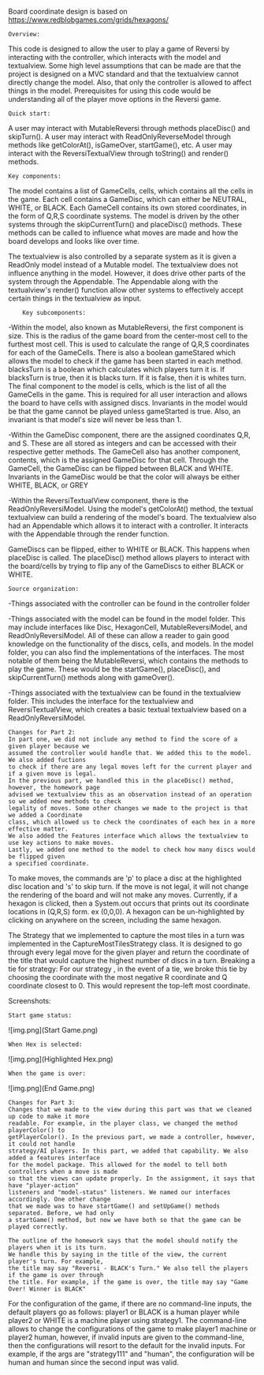 Board coordinate design is based on https://www.redblobgames.com/grids/hexagons/

    Overview: 

This code is designed to allow the user to play a game of Reversi by interacting with the
controller, which interacts with the model and textualview.
Some high level assumptions that can be
made are that the project is designed on a MVC standard and that the textualview cannot directly
change the model. Also, that only the controller is allowed
to affect things in the model. Prerequisites for using this code would be understanding all
of the player move options in the Reversi game.

    Quick start: 

A user may interact with MutableReversi through methods placeDisc() and skipTurn().
A user may interact with ReadOnlyReverseModel through methods like getColorAt(), isGameOver,
startGame(), etc.
A user may interact with the ReversiTextualView through toString() and render() methods.

    Key components: 

The model contains a list of GameCells, cells, which contains all the cells in the game. Each
cell contains a GameDisc, which can either be NEUTRAL, WHITE, or BLACK. Each GameCell contains
its own stored coordinates, in the form of Q,R,S coordinate systems. The model is driven by the
other systems through the skipCurrentTurn() and placeDisc() methods. These methods can be called
to influence what moves are made and how the board develops and looks like over time.

The textualview is also controlled by a separate system as it is given a ReadOnly model instead of a
Mutable model. The textualview does not influence anything in the model. However, it does drive other
parts of the system through the Appendable. The Appendable along with the textualview's render()
function allow other systems to effectively accept certain things in the textualview as input.

        Key subcomponents: 

-Within the model, also known as MutableReversi, the first component is size. This is the radius of
the game board from the center-most cell to the furthest most cell. This is used to calculate the
range of Q,R,S coordinates for each of the GameCells. There is also a boolean gameStared which
allows the model to check if the game has been started in each method. blacksTurn is a boolean which
calculates which players turn it is. If blacksTurn is true, then it is blacks turn. If it is false,
then it is whites turn. The final component to the model is cells, which is the list of all the
GameCells in the game. This is required for all user interaction and allows the board to have cells
with assigned discs.
Invariants in the model would be that the game cannot be played unless gameStarted is true.
Also, an invariant is that model's size will never be less than 1.

-Within the GameDisc component, there are the assigned coordinates Q,R, and S. These are all stored
as integers and can be accessed with their respective getter methods. The GameCell also has another
component, contents, which is the assigned GameDisc for that cell. Through the GameCell, the
GameDisc can be flipped between BLACK and WHITE.
Invariants in the GameDisc would be that the color will always be either WHITE, BLACK, or GREY

-Within the ReversiTextualView component, there is the ReadOnlyReversiModel. Using the model's
getColorAt() method, the textual textualview can build a rendering of the model's board. The textualview
also had an Appendable which allows it to interact with a controller. It interacts with the
Appendable through the render function.

GameDiscs can be flipped,
either to WHITE or BLACK. This happens when placeDisc is called. The placeDisc() method allows
players to interact with the board/cells by trying to flip any of the GameDiscs to either
BLACK or WHITE.

    Source organization: 

-Things associated with the controller can be found in the controller folder

-Things associated with the model can be found in the model folder. This may include interfaces
like Disc, HexagonCell, MutableReversiModel, and ReadOnlyReversiModel. All of these can allow a
reader to gain good knowledge on the functionality of the discs, cells, and models. In the model
folder, you can also find the implementations of the interfaces. The most notable of them being
the MutableReversi, which contains the methods to play the game. These would be the startGame(),
placeDisc(), and skipCurrentTurn() methods along with gameOver().

-Things associated with the textualview can be found in the textualview folder. This includes the interface for
the textualview and ReversiTextualView, which creates a basic textual textualview based on a
ReadOnlyReversiModel.

    Changes for Part 2: 
    In part one, we did not include any method to find the score of a given player because we 
    assumed the controller would handle that. We added this to the model. We also added fuctions
    to check if there are any legal moves left for the current player and if a given move is legal.
    In the previous part, we handled this in the placeDisc() method, however, the homework page
    advised we textualview this as an observation instead of an operation so we added new methods to check
    legality of moves. Some other changes we made to the project is that we added a Coordinate
    class, which allowed us to check the coordinates of each hex in a more effective matter. 
    We also added the Features interface which allows the textualview to use key actions to make moves.
    Lastly, we added one method to the model to check how many discs would be flipped given 
    a specified coordinate.

To make moves, the commands are 'p' to place a disc at the highlighted disc location and 
's' to skip turn. If the move is not legal, it will not change the rendering of the board and will
not make any moves. Currently, if a hexagon is clicked, then a System.out occurs that prints out
its coordinate locations in (Q,R,S) form. ex (0,0,0). A hexagon can be un-highlighted by clicking
on anywhere on the screen, including the same hexagon.


The Strategy that we implemented to capture the most tiles in a turn was implemented in the
CaptureMostTilesStrategy class. It is designed to go through every legal move for the given player
and return the coordinate of the title that would capture the highest number of discs in a turn.
Breaking a tie for strategy: For our strategy
, in the event of a tie, we broke this tie by choosing
the coordinate with the most negative R coordinate and Q coordinate closest to 0. This would
represent the top-left most coordinate.


Screenshots:

    Start game status:

![img.png](Start Game.png)

    When Hex is selected:

![img.png](Highlighted Hex.png)

    When the game is over:

![img.png](End Game.png)


    Changes for Part 3: 
    Changes that we made to the view during this part was that we cleaned up code to make it more
    readable. For example, in the player class, we changed the method playerColor() to 
    getPlayerColor(). In the previous part, we made a controller, however, it could not handle 
    strategy/AI players. In this part, we added that capability. We also added a features interface
    for the model package. This allowed for the model to tell both controllers when a move is made
    so that the views can update properly. In the assignment, it says that have "player-action" 
    listeners and "model-status" listeners. We named our interfaces accordingly. One other change
    that we made was to have startGame() and setUpGame() methods separated. Before, we had only
    a startGame() method, but now we have both so that the game can be played correctly.

    The outline of the homework says that the model should notify the players when it is its turn.
    We handle this by saying in the title of the view, the current player's turn. For example,
    the title may say "Reversi - BLACK's Turn." We also tell the players if the game is over through
    the title. For example, if the game is over, the title may say "Game Over! Winner is BLACK"

For the configuration of the game, if there are no command-line inputs, the default players go as 
follows: player1 or BLACK is a human player while player2 or WHITE is a machine player using
strategy1. The command-line allows to change the configurations of the game to make player1 machine
or player2 human, however, if invalid inputs are given to the command-line, then the configurations
will resort to the default for the invalid inputs. For example, if the args are "strategy111" and
"human", the configuration will be human and human since the second input was valid.
